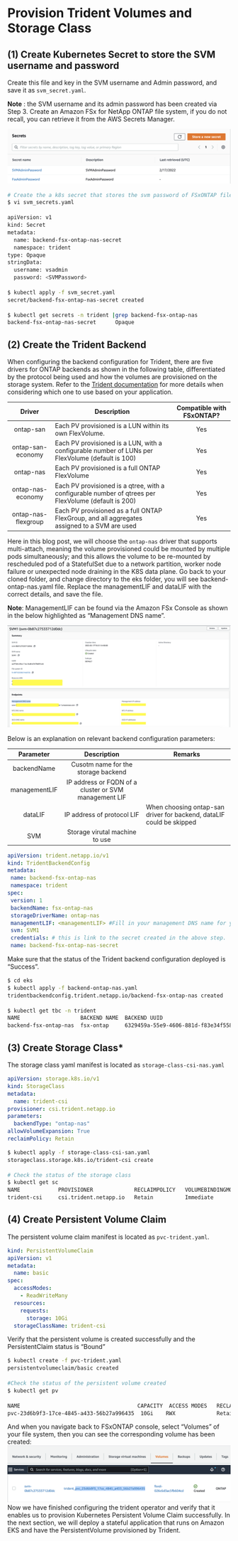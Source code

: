# Provision Trident Volumes and Storage Class

## (1) Create Kubernetes Secret to store the SVM username and password

Create this file and key in the SVM username and Admin password, and save it as `svm_secret.yaml`.  

**Note**
: the SVM username and its admin password has been created via Step 3. Create an Amazon FSx for NetApp ONTAP file system, if you do not recall, you can retrieve it from the AWS Secrets Manager.

![Secrets_Manager_Screenshot](./images/secrets_manager_01.png)

```bash
# Create the a k8s secret that stores the svm password of FSxONTAP file system
$ vi svm_secrets.yaml

apiVersion: v1
kind: Secret
metadata:
  name: backend-fsx-ontap-nas-secret
  namespace: trident
type: Opaque
stringData:
  username: vsadmin
  password: <SVMPassword> 

$ kubectl apply -f svm_secret.yaml
secret/backend-fsx-ontap-nas-secret created

$ kubectl get secrets -n trident |grep backend-fsx-ontap-nas
backend-fsx-ontap-nas-secret      Opaque                                2      30s
```

## (2) Create the Trident Backend

When configuring the backend configuration for Trident, there are five drivers for ONTAP backends as shown in the following table, differentiated by the protocol being used and how the volumes are provisioned on the storage system. Refer to the [Trident documentation](https://netapp-trident.readthedocs.io/en/latest/dag/kubernetes/integrating_trident.html) for more details when considering which one to use based on your application.

| Driver      | Description | Compatible with FSxONTAP? |
| :-----------: | ----------- | :--------:|
| ontap-san   | Each PV provisioned is a LUN within its own FlexVolume.       | Yes |
| ontap-san-economy   | Each PV provisioned is a LUN, with a configurable number of LUNs per FlexVolume (default is 100)        | Yes |
| ontap-nas	| Each PV provisioned is a full ONTAP FlexVolume|	Yes	|
| ontap-nas-economy | Each PV provisioned is a qtree, with a configurable number of qtrees per FlexVolume (default is 200) |Yes	|
| ontap-nas-flexgroup | Each PV provisioned as a full ONTAP FlexGroup, and all aggregates assigned to a SVM are used | Yes|
			
Here in this blog post, we will choose the `ontap-nas` driver that supports multi-attach, meaning the volume provisioned could be mounted by multiple pods simultaneously; and this allows the volume to be re-mounted by rescheduled pod of a StatefulSet due to a network partition, worker node failure or unexpected node draining in the K8S data plane. Go back to your cloned folder, and change directory to the eks folder, you will see backend-ontap-nas.yaml file. Replace the managementLIF and dataLIF with the correct details, and save the file.

**Note**: ManagementLIF can be found via the Amazon FSx Console as shown in the below highlighted as “Management DNS name”.

![SVM01](./images/SVM_01.png)

Below is an explanation on relevant backend configuration parameters: 

| Parameter      | Description | Remarks |
| :-----------: | :-----------: | -------|
| backendName	|Cusotm name for the storage backend||
| managementLIF	|IP address or FQDN of a cluster or SVM management LIF ||
|dataLIF	    |IP address of protocol LIF	|When choosing ontap-san driver for backend, dataLIF could be skipped|
|SVM	        |Storage virutal machine to use||
	
```yaml	
apiVersion: trident.netapp.io/v1
kind: TridentBackendConfig
metadata:
 name: backend-fsx-ontap-nas
 namespace: trident
spec:
 version: 1
 backendName: fsx-ontap-nas
 storageDriverName: ontap-nas
 managementLIF: <managementLIF> #Fill in your management DNS name for your SVM
 svm: SVM1
 credentials: # this is link to the secret created in the above step.
 name: backend-fsx-ontap-nas-secret
```

Make sure that the status of the Trident backend configuration deployed is “Success”.

```bash
$ cd eks
$ kubectl apply -f backend-ontap-nas.yaml
tridentbackendconfig.trident.netapp.io/backend-fsx-ontap-nas created

$ kubectl get tbc -n trident
NAME                   BACKEND NAME  BACKEND UUID                          PHASE  STATUS
backend-fsx-ontap-nas  fsx-ontap     6329459a-55e9-4606-881d-f83e34f558db  Bound  Success
```

## (3) Create Storage Class*

The storage class yaml manifest is located as `storage-class-csi-nas.yaml`

```yaml
apiVersion: storage.k8s.io/v1
kind: StorageClass
metadata:
  name: trident-csi
provisioner: csi.trident.netapp.io
parameters:
  backendType: "ontap-nas"
allowVolumeExpansion: True
reclaimPolicy: Retain
```
```bash
$ kubectl apply -f storage-class-csi-san.yaml
storageclass.storage.k8s.io/trident-csi create

# Check the status of the storage class
$ kubectl get sc
NAME            PROVISIONER             RECLAIMPOLICY   VOLUMEBINDINGMODE      ALLOWVOLUMEEXPANSION   AGE
trident-csi     csi.trident.netapp.io   Retain          Immediate              true                   42s
```

## (4) Create Persistent Volume Claim

The persistent volume claim manifest is located as `pvc-trident.yaml`.

```yaml
kind: PersistentVolumeClaim
apiVersion: v1
metadata:
  name: basic
spec:
  accessModes:
    - ReadWriteMany
  resources:
    requests:
      storage: 10Gi
  storageClassName: trident-csi
```

Verify that the persistent volume is created successfully and the PersistentClaim status is “Bound”

```bash
$ kubectl create -f pvc-trident.yaml
persistentvolumeclaim/basic created

#Check the status of the persistent volume created
$ kubectl get pv

NAME                                     CAPACITY  ACCESS MODES   RECLAIM POLICY  STATUS    CLAIM      STORAGECLASS  REASON  AGE
pvc-23d6b9f3-17ce-4845-a433-56b27a996435  10Gi    RWX             Retain          Bound default/basic  trident-csi           25s
```

And when you navigate back to FSxONTAP console, select “Volumes” of your file system, then you can see the corresponding volume has been created:
![Volume01](./images/volume01.png)
![Volume02](./images/volume02.png)
Now we have finished configuring the trident operator and verify that it enables us to provision Kubernetes Persistent Volume Claim successfully. In the next section, we will deploy a stateful application that runs on Amazon EKS and have the PersistentVolume provisioned by Trident. 
